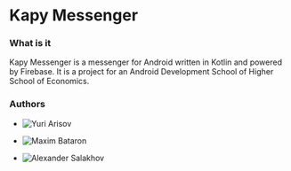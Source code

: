 # Kapy Messenger

### What is it

Kapy Messenger is a messenger for Android written in Kotlin and powered by Firebase.
It is a project for an Android Development School of Higher School of Economics.

### Authors

- ![Yuri Arisov](https://github.com/Yuriy007y)

- ![Maxim Bataron](https://github.com/DiOnFire)

- ![Alexander Salakhov](https://github.com/Mrsuper125)
